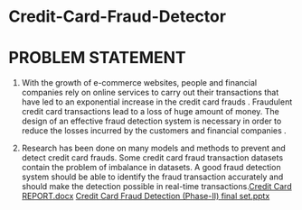 # Credit-Card-Fraud-Detector
# PROBLEM STATEMENT
1. With the growth of e-commerce websites, people and financial companies
rely on online services to carry out their transactions that have led to an
exponential increase in the credit card frauds . Fraudulent credit card
transactions lead to a loss of huge amount of money. The design of an
effective fraud detection system is necessary in order to reduce the losses
incurred by the customers and financial companies .

2. Research has been done on many models and methods to prevent and
detect credit card frauds. Some credit card fraud transaction datasets
contain the problem of imbalance in datasets. A good fraud detection
system should be able to identify the fraud transaction accurately and
should make the detection possible in real-time transactions.[Credit Card REPORT.docx](https://github.com/pragya4710/Credit-Card-Fraud-Detector/files/9252129/Credit.Card.REPORT.docx)
[Credit Card Fraud Detection (Phase-II) final set.pptx](https://github.com/pragya4710/Credit-Card-Fraud-Detector/files/9252130/Credit.Card.Fraud.Detection.Phase-II.final.set.pptx)

